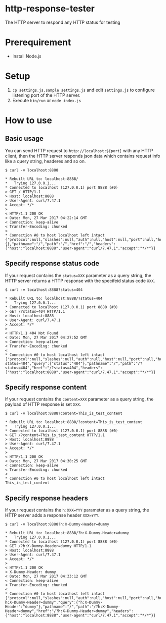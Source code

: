 # http-response-tester
The HTTP server to respond any HTTP status for testing


# Prerequirement
* Install Node.js


# Setup
1. `cp settings.js.sample settings.js` and edit `settings.js` to configure listening port of the HTTP server.
2. Execute `bin/run` or `node index.js`


# How to use

## Basic usage
You can send HTTP request to `http://localhost:${port}` with any HTTP client, then the HTTP server responds json data which contains request info like a query string, headeres and so on.

```
$ curl -v localhost:8888

* Rebuilt URL to: localhost:8888/
*   Trying 127.0.0.1...
* Connected to localhost (127.0.0.1) port 8888 (#0)
> GET / HTTP/1.1
> Host: localhost:8888
> User-Agent: curl/7.47.1
> Accept: */*
>
< HTTP/1.1 200 OK
< Date: Mon, 27 Mar 2017 04:22:14 GMT
< Connection: keep-alive
< Transfer-Encoding: chunked
<
* Connection #0 to host localhost left intact
{"protocol":null,"slashes":null,"auth":null,"host":null,"port":null,"hostname":null,"hash":null,"search":"","query":{},"pathname":"/","path":"/","href":"/","headers":{"host":"localhost:8888","user-agent":"curl/7.47.1","accept":"*/*"}}
```

## Specify response status code
If your request contains the `status=XXX` parameter as a query string, the HTTP server returns a HTTP response with the specifeid status code `XXX`.

```
$ curl -v localhost:8888?status=404

* Rebuilt URL to: localhost:8888/?status=404
*   Trying 127.0.0.1...
* Connected to localhost (127.0.0.1) port 8888 (#0)
> GET /?status=404 HTTP/1.1
> Host: localhost:8888
> User-Agent: curl/7.47.1
> Accept: */*
>
< HTTP/1.1 404 Not Found
< Date: Mon, 27 Mar 2017 04:27:52 GMT
< Connection: keep-alive
< Transfer-Encoding: chunked
<
* Connection #0 to host localhost left intact
{"protocol":null,"slashes":null,"auth":null,"host":null,"port":null,"hostname":null,"hash":null,"search":"?status=404","query":{"status":"404"},"pathname":"/","path":"/?status=404","href":"/?status=404","headers":{"host":"localhost:8888","user-agent":"curl/7.47.1","accept":"*/*"}}
```

## Specify response content
If your request contains the `content=XXX` parameter as a query string, the payload of HTTP response is set `XXX`.

```
$ curl -v localhost:8888?content=This_is_test_content

* Rebuilt URL to: localhost:8888/?content=This_is_test_content
*   Trying 127.0.0.1...
* Connected to localhost (127.0.0.1) port 8888 (#0)
> GET /?content=This_is_test_content HTTP/1.1
> Host: localhost:8888
> User-Agent: curl/7.47.1
> Accept: */*
>
< HTTP/1.1 200 OK
< Date: Mon, 27 Mar 2017 04:30:25 GMT
< Connection: keep-alive
< Transfer-Encoding: chunked
<
* Connection #0 to host localhost left intact
This_is_test_content
```

## Specify response headers
If your request contains the `h:XXX=YYY` parameter as a query string, the HTTP server adds a response header `XXX=YYY`.

```
$ curl -v localhost:8888?h:X-Dummy-Header=dummy

* Rebuilt URL to: localhost:8888/?h:X-Dummy-Header=dummy
*   Trying 127.0.0.1...
* Connected to localhost (127.0.0.1) port 8888 (#0)
> GET /?h:X-Dummy-Header=dummy HTTP/1.1
> Host: localhost:8888
> User-Agent: curl/7.47.1
> Accept: */*
>
< HTTP/1.1 200 OK
< X-Dummy-Header: dummy
< Date: Mon, 27 Mar 2017 04:33:12 GMT
< Connection: keep-alive
< Transfer-Encoding: chunked
<
* Connection #0 to host localhost left intact
{"protocol":null,"slashes":null,"auth":null,"host":null,"port":null,"hostname":null,"hash":null,"search":"?h:X-Dummy-Header=dummy","query":{"h:X-Dummy-Header":"dummy"},"pathname":"/","path":"/?h:X-Dummy-Header=dummy","href":"/?h:X-Dummy-Header=dummy","headers":{"host":"localhost:8888","user-agent":"curl/7.47.1","accept":"*/*"}}
```

